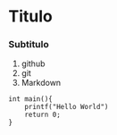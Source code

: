 # Titulo


### Subtitulo

1. github
2. git
3. Markdown

``` 
int main(){
	printf("Hello World")
	return 0;
}

